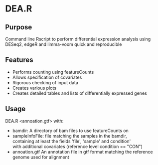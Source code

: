 # DEA.R

## Purpose
Command line Rscript to perform differential expression analysis using DESeq2, edgeR and limma-voom quick and reproducible

## Features
- Performs counting using featureCounts  
- Allows specification of covariates  
- Rigorous checking of input data  
- Creates various plots  
- Creates detailed tables and lists of differentially expressed genes  

## Usage
DEA.R <bamdir> <sampleInfoFile> <annoation.gtf>
with:  
- bamdir:    A directory of bam files to use featureCounts on  
- sampleInfoFile:     file matching the samples in the bamdir,  
containing at least the fields 'file', 'sample' and condition'  
with additional covariates (reference level condition == "CON")  
- annoation.gtf       An annotation file in gtf format matching the reference genome used for alignment  
